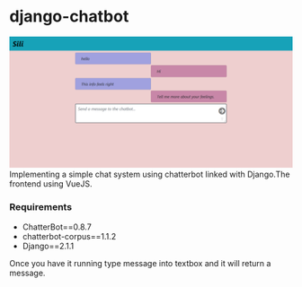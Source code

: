 # django-chatbot
![sili image](screenshot/sili.PNG)
Implementing a simple chat system using chatterbot linked  with Django.The frontend using VueJS.

### Requirements
- ChatterBot==0.8.7
- chatterbot-corpus==1.1.2
- Django==2.1.1

Once you have it running type message into textbox and it will return a message.
